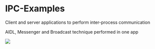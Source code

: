 # IPC-Examples

Client and server applications to perform inter-process communication

AIDL, Messenger and Broadcast technique performed in one app

![](https://media.giphy.com/media/jaMUdeDbO4fXgPyGE0/giphy.gif)

